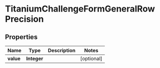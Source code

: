 

# TitaniumChallengeFormGeneralRowPrecision


## Properties

| Name | Type | Description | Notes |
|------------ | ------------- | ------------- | -------------|
|**value** | **Integer** |  |  [optional] |



